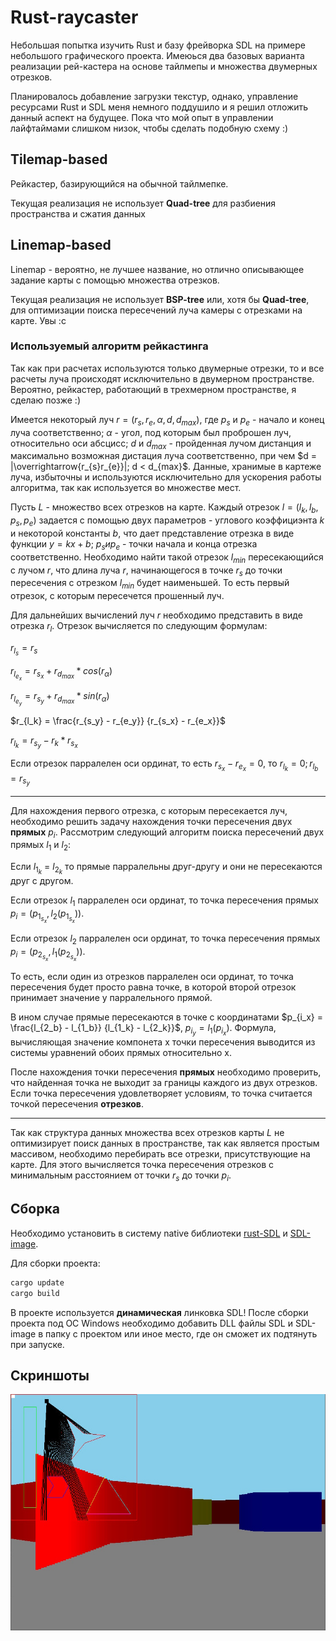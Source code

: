 # Rust-raycaster

Небольшая попытка изучить Rust и базу фрейворка SDL на примере небольшого графического проекта. Имеюься два базовых варианта реализации рей-кастера на основе тайлмепы и множества двумерных отрезков.

Планировалось добавление загрузки текстур, однако, управление ресурсами Rust и SDL меня немного поддушило и я решил отложить данный аспект на будущее. Пока что мой опыт в управлении лайфтаймами слишком низок, чтобы сделать подобную схему :)

## Tilemap-based

Рейкастер, базирующийся на обычной тайлмепке.

Текущая реализация не использует **Quad-tree** для разбиения пространства и сжатия данных

## Linemap-based

Linemap - вероятно, не лучшее название, но отлично описывающее задание карты с помощью множества отрезков.

Текущая реализация не использует **BSP-tree** или, хотя бы **Quad-tree**, для оптимизации поиска пересечений луча камеры с отрезками на карте. Увы :с

### Используемый алгоритм рейкастинга

Так как при расчетах используются только двумерные отрезки, то и все расчеты луча происходят исключительно в двумерном пространстве. Вероятно, рейкастер, работающий в трехмерном пространстве, я сделаю позже :)

Имеется некоторый луч $r = (r_{s}, r_{e}, \alpha, d, d_{max})$, где $p_{s}$ и $p_{e}$ - начало и конец луча соответственно; $\alpha$ - угол, под которым был проброшен луч, относительно оси абсцисс; $d$ и $d_{max}$ - пройденная лучом дистанция и максимально возможная дистация луча соответственно, при чем $d = |\overrightarrow{r_{s}r_{e}}|; d < d_{max}$. Данные, хранимые в картеже луча, избыточны и используются исключительно для ускорения работы алгоритма, так как используется во множестве мест.

Пусть $L$ - множество всех отрезков на карте. Каждый отрезок $l = (l_{k}, l_{b}, p_{s}, p_{e})$ задается с помощью двух параметров - углового коэффициэнта $k$ и некоторой константы $b$, что дает представление отрезка в виде функции $y = kx + b$; $p_{s} и p_{e}$ - точки начала и конца отрезка соответственно. Необходимо найти такой отрезок $l_{min}$ пересекающийся с лучом $r$, что длина луча $r$, начинающегося в точке $r_{s}$ до точки пересечения с отрезком $l_{min}$ будет наименьшей. То есть первый отрезок, с которым пересечется прошенный луч.

Для дальнейших вычислений луч $r$ необходимо представить в виде отрезка $r_l$. Отрезок вычисляется по следующим формулам:

$r_{l_s} = r_s$

$r_{l_{e_x}} = r_{s_x} + r_{d_{max}} * cos(r_\alpha)$

$r_{l_{e_y}} = r_{s_y} + r_{d_{max}} * sin(r_\alpha)$

$r_{l_k} = \frac{r_{s_y} - r_{e_y}} {r_{s_x} - r_{e_x}}$

$r_{l_k} = r_{s_y} - r_k * r_{s_x}$

Если отрезок парралелен оси ординат, то есть $r_{s_x} - r_{e_x} = 0$, то $r_{l_k} = 0; r_{l_b} = r_{s_y}$

---

Для нахождения первого отрезка, с которым пересекается луч, необходимо решить задачу нахождения точки пересечения двух **прямых** $p_{i}$. Рассмотрим следующий алгоритм поиска пересечений двух прямых $l_{1}$ и $l_{2}$:

Если $l_{1_k}$ = $l_{2_k}$ то прямые парралельны друг-другу и они не пересекаются друг с другом.

Если отрезок $l_{1}$ парралелен оси ординат, то точка пересечения прямых $p_{i} = (p_{1_{s_x}}, l_{2}(p_{1_{s_x}}))$.

Если отрезок $l_{2}$ парралелен оси ординат, то точка пересечения прямых $p_{i} = (p_{2_{s_x}}, l_{1}(p_{2_{s_x}}))$.

То есть, если один из отрезков парралелен оси ординат, то точка пересечения будет просто равна точке, в которой второй отрезок принимает значение y парралельного прямой.

В ином случае прямые пересекаются в точке с координатами $p_{i_x} = \frac{l_{2_b} - l_{1_b}} {l_{1_k} - l_{2_k}}$, $p_{i_y} = l_{1}(p_{i_x})$. Формула, вычисляющая значение компонета x точки пересечения выводится из системы уравнений обоих прямых относительно x.

После нахождения точки пересечения **прямых** необходимо проверить, что найденная точка не выходит за границы каждого из двух отрезков. Если точка пересечения удовлетворяет условиям, то точка считается точкой пересечения **отрезков**.

---

Так как структура данных множества всех отрезков карты $L$ не оптимизирует поиск данных в пространстве, так как является простым массивом, необходимо перебирать все отрезки, присутствующие на карте. Для этого вычисляется точка пересечения отрезков с минимальным расстоянием от точки $r_s$ до точки $p_i$.

## Сборка

Необходимо установить в систему native библиотеки [rust-SDL](https://github.com/Rust-SDL2/rust-sdl2/tree/master) и [SDL-image](https://github.com/libsdl-org/SDL_image).

Для сборки проекта:

```bash
cargo update
cargo build
```

В проекте используется **динамическая** линковка SDL! После сборки проекта под ОС Windows необходимо добавить DLL файлы SDL и SDL-image в папку с проектом или иное место, где он сможет их подтянуть при запуске.

## Скриншоты

![Linemap screenshot](./doc/linemap_screenshot.jpg)
